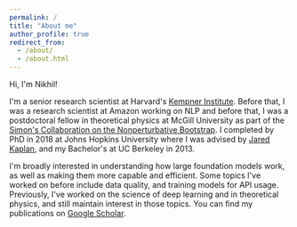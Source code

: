 ```yaml
---
permalink: /
title: "About me"
author_profile: true
redirect_from: 
  - /about/
  - /about.html
---
```


Hi, I'm Nikhil!

I'm a senior research scientist at Harvard's [Kempner Institute](https://kempnerinstitute.harvard.edu/).  Before that, I was a research scientist at Amazon working on NLP and before that, I was a postdoctoral fellow in theoretical physics at McGill University as part of the [Simon's Collaboration on the Nonperturbative Bootstrap](https://bootstrapcollaboration.com/).  I completed by PhD in 2018 at Johns Hopkins University where I was advised by [Jared Kaplan](https://sites.krieger.jhu.edu/jared-kaplan/), and my Bachelor's at UC Berkeley in 2013.


I'm broadly interested in understanding how large foundation models work, as well as making them more capable and efficient.  Some topics I've worked on before include data quality, and training models for API usage.  Previously, I've worked on the science of deep learning and in theoretical physics, and still maintain interest in those topics.  You can find my publications on [Google Scholar](https://scholar.google.com/citations?user=L-QbDz8AAAAJ&hl=en).
